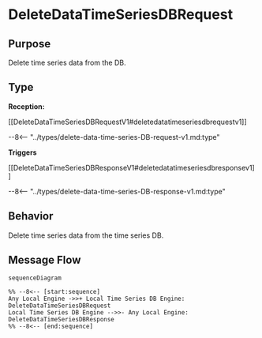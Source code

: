 <div class="message" markdown>

# DeleteDataTimeSeriesDBRequest

## Purpose

<!-- --8<-- [start:purpose] -->
Delete time series data from the DB.
<!-- --8<-- [end:purpose] -->

## Type

<!-- --8<-- [start:type] -->
**Reception:**

[[DeleteDataTimeSeriesDBRequestV1#deletedatatimeseriesdbrequestv1]]

--8<-- "../types/delete-data-time-series-DB-request-v1.md:type"

**Triggers**

[[DeleteDataTimeSeriesDBResponseV1#deletedatatimeseriesdbresponsev1]]

--8<-- "../types/delete-data-time-series-DB-response-v1.md:type"

<!-- --8<-- [end:type] -->

## Behavior

<!-- --8<-- [start:behavior] -->
Delete time series data from the time series DB.
<!-- --8<-- [end:behavior] -->

## Message Flow

<!-- --8<-- [start:messages] -->
```mermaid
sequenceDiagram

%% --8<-- [start:sequence]
Any Local Engine ->>+ Local Time Series DB Engine: DeleteDataTimeSeriesDBRequest
Local Time Series DB Engine -->>- Any Local Engine: DeleteDataTimeSeriesDBResponse
%% --8<-- [end:sequence]
```

<!-- --8<-- [end:messages] -->

</div>
